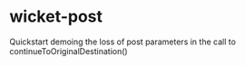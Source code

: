 wicket-post
===========

Quickstart demoing the loss of post parameters in the call to continueToOriginalDestination()